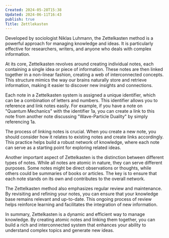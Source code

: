 ```yaml
---
Created: 2024-05-28T15:38
Updated: 2024-06-11T16:43
publish: true
Title: Zettlekasten
---
```

Developed by sociologist Niklas Luhmann, the Zettelkasten method is a powerful approach for managing knowledge and ideas. It is particularly effective for researchers, writers, and anyone who deals with complex information.

At its core, Zettelkasten revolves around creating individual notes, each containing a single idea or piece of information. These notes are then linked together in a non-linear fashion, creating a web of interconnected concepts. This structure mimics the way our brains naturally store and retrieve information, making it easier to discover new insights and connections.

Each note in a Zettelkasten system is assigned a unique identifier, which can be a combination of letters and numbers. This identifier allows you to reference and link notes easily. For example, if you have a note on "Quantum Mechanics" with the identifier 1a, you can create a link to this note from another note discussing "Wave-Particle Duality" by simply referencing 1a.

The process of linking notes is crucial. When you create a new note, you should consider how it relates to existing notes and create links accordingly. This practice helps build a robust network of knowledge, where each note can serve as a starting point for exploring related ideas.

Another important aspect of Zettelkasten is the distinction between different types of notes. While all notes are atomic in nature, they can serve different purposes. Some notes might be direct observations or thoughts, while others could be summaries of books or articles. The key is to ensure that each note stands on its own and contributes to the overall network.

The Zettelkasten method also emphasizes regular review and maintenance. By revisiting and refining your notes, you can ensure that your knowledge base remains relevant and up-to-date. This ongoing process of review helps reinforce learning and facilitates the integration of new information.

In summary, Zettelkasten is a dynamic and efficient way to manage knowledge. By creating atomic notes and linking them together, you can build a rich and interconnected system that enhances your ability to understand complex topics and generate new ideas.